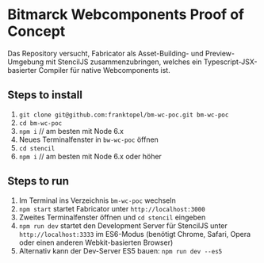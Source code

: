 # Bitmarck Webcomponents Proof of Concept

Das Repository versucht, Fabricator als Asset-Building- und Preview-Umgebung mit StencilJS zusammenzubringen, welches ein Typescript-JSX-basierter Compiler für native Webcomponents ist.

## Steps to install
1. `git clone git@github.com:franktopel/bm-wc-poc.git bm-wc-poc`
2. `cd bm-wc-poc`
3. `npm i` //  am besten mit Node 6.x
4. Neues Terminalfenster in `bw-wc-poc` öffnen
5. `cd stencil`
6. `npm i` // am besten mit Node 6.x oder höher

## Steps to run
1. Im Terminal ins Verzeichnis `bm-wc-poc` wechseln
2. `npm start` startet Fabricator unter `http://localhost:3000`
3. Zweites Terminalfenster öffnen und `cd stencil` eingeben
4. `npm run dev` startet den Development Server für StencilJS unter `http://localhost:3333` im ES6-Modus (benötigt Chrome, Safari, Opera oder einen anderen Webkit-basierten Browser)
5. Alternativ kann der Dev-Server ES5 bauen: `npm run dev --es5`
